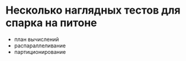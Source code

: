 # Несколько наглядных тестов для спарка на питоне
- план вычислений
- распараллеливание
- партиционирование